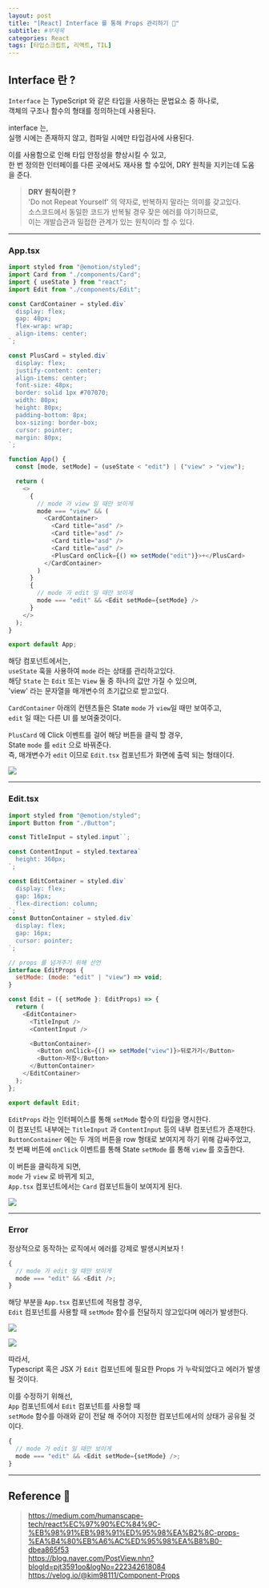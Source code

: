 ```yaml
---
layout: post
title: "[React] Interface 를 통해 Props 관리하기 💨"
subtitle: #부제목
categories: React
tags: [타입스크립트, 리액트, TIL]
---
```


## Interface 란 ?

`Interface` 는 TypeScript 와 같은 타입을 사용하는 문법요소 중 하나로,<br>
객체의 구조나 함수의 형태를 정의하는데 사용된다.<br>

interface 는,<br>
실행 시에는 존재하지 않고, 컴파일 시에만 타입검사에 사용된다.<br>

이를 사용함으로 인해 타입 안정성을 향상시킬 수 있고,<br>
한 번 정의한 인터페이를 다른 곳에서도 재사용 할 수있어, DRY 원칙을 지키는데 도움을 준다.

> **DRY 원칙이란 ?**<br>
> 'Do not Repeat Yourself' 의 약자로, 반복하지 말라는 의미를 갖고있다.<br>
> 소스코드에서 동일한 코드가 반복될 경우 잦은 에러를 야기하므로,<br>
> 이는 개발습관과 밀접한 관계가 있는 원칙이라 할 수 있다.

---

### App.tsx

```javascript
import styled from "@emotion/styled";
import Card from "./components/Card";
import { useState } from "react";
import Edit from "./components/Edit";

const CardContainer = styled.div`
  display: flex;
  gap: 40px;
  flex-wrap: wrap;
  align-items: center;
`;

const PlusCard = styled.div`
  display: flex;
  justify-content: center;
  align-items: center;
  font-size: 48px;
  border: solid 1px #707070;
  width: 80px;
  height: 80px;
  padding-bottom: 8px;
  box-sizing: border-box;
  cursor: pointer;
  margin: 80px;
`;

function App() {
  const [mode, setMode] = (useState < "edit") | ("view" > "view");

  return (
    <>
      {
        // mode 가 view 일 때만 보이게
        mode === "view" && (
          <CardContainer>
            <Card title="asd" />
            <Card title="asd" />
            <Card title="asd" />
            <Card title="asd" />
            <PlusCard onClick={() => setMode("edit")}>+</PlusCard>
          </CardContainer>
        )
      }
      {
        // mode 가 edit 일 때만 보이게
        mode === "edit" && <Edit setMode={setMode} />
      }
    </>
  );
}

export default App;
```

해당 컴포넌트에서는,<br>
`useState` 훅을 사용하여 `mode` 라는 상태를 관리하고있다.<br>
해당 `State` 는 `Edit` 또는 `View` 둘 중 하나의 값만 가질 수 있으며,<br>
'view' 라는 문자열을 매개변수의 초기값으로 받고있다.<br>

`CardContainer` 아래의 컨텐츠들은 State `mode` 가 `view`일 때만 보여주고,<br>
`edit` 일 때는 다른 UI 를 보여줄것이다.<br>

`PlusCard` 에 Click 이벤트를 걸어 해당 버튼을 클릭 할 경우,<br>
State `mode` 를 `edit` 으로 바꿔준다.<br>
즉, 매개변수가 `edit` 이므로 `Edit.tsx` 컴포넌트가 화면에 출력 되는 형태이다.

![](https://blog.kakaocdn.net/dn/bDcfHY/btst6lmRHeQ/Rxz2K4tkQJ0EkBAdQ9uYEk/img.gif)

---

### Edit.tsx

```javascript
import styled from "@emotion/styled";
import Button from "./Button";

const TitleInput = styled.input``;

const ContentInput = styled.textarea`
  height: 360px;
`;

const EditContainer = styled.div`
  display: flex;
  gap: 16px;
  flex-direction: column;
`;
const ButtonContainer = styled.div`
  display: flex;
  gap: 16px;
  cursor: pointer;
`;

// props 를 넘겨주기 위해 선언
interface EditProps {
  setMode: (mode: "edit" | "view") => void;
}

const Edit = ({ setMode }: EditProps) => {
  return (
    <EditContainer>
      <TitleInput />
      <ContentInput />

      <ButtonContainer>
        <Button onClick={() => setMode("view")}>뒤로가기</Button>
        <Button>저장</Button>
      </ButtonContainer>
    </EditContainer>
  );
};

export default Edit;
```

`EditProps` 라는 인터페이스를 통해 `setMode` 함수의 타입을 명시한다.<br>
이 컴포넌트 내부에는 `TitleInput` 과 `ContentInput` 등의 내부 컴포넌트가 존재한다.<br>
`ButtonContainer` 에는 두 개의 버튼을 row 형태로 보여지게 하기 위해 감싸주었고,<br>
첫 번째 버튼에 `onClick` 이벤트를 통해 State `setMode` 를 통해 `view` 를 호출한다.<br>

이 버튼을 클릭하게 되면,<br>
`mode` 가 `view` 로 바뀌게 되고,<br>
`App.tsx` 컴포넌트에서는 `Card` 컴포넌트들이 보여지게 된다.

![](https://blog.kakaocdn.net/dn/bgGF4l/btstX4zSZEY/ePVjaKQorRIacxjkJTruk0/img.gif)

---

### Error

정상적으로 동작하는 로직에서 에러를 강제로 발생시켜보자 !<br>

```javascript
{
  // mode 가 edit 일 때만 보이게
  mode === "edit" && <Edit />;
}
```

해당 부분을 `App.tsx` 컴포넌트에 적용할 경우,<br>
`Edit` 컴포넌트를 사용할 때 `setMode` 함수를 전달하지 않고있다며 에러가 발생한다.

![](https://blog.kakaocdn.net/dn/bmuCrZ/btstX1wl2wP/c4uORqWn3gLDirU1M7jyFk/img.gif)

![](https://img1.daumcdn.net/thumb/R1280x0/?scode=mtistory2&fname=https%3A%2F%2Fblog.kakaocdn.net%2Fdn%2FbX2bBs%2FbtstX4s6s6e%2Fk4KSRYc2LIv8XjGaeZVpi1%2Fimg.png)

따라서,<br>
Typescript 혹은 JSX 가 `Edit` 컴포넌트에 필요한 Props 가 누락되었다고 에러가 발생될 것이다.<br>

이를 수정하기 위해선,<br>
`App` 컴포넌트에서 `Edit` 컴포넌트를 사용할 때<br>
`setMode` 함수를 아래와 같이 전달 해 주어야 지정한 컴포넌트에서의 상태가 공유될 것이다.

```javascript
{
  // mode 가 edit 일 때만 보이게
  mode === "edit" && <Edit setMode={setMode} />;
}
```

---

## Reference 🌊

> <https://medium.com/humanscape-tech/react%EC%97%90%EC%84%9C-%EB%98%91%EB%98%91%ED%95%98%EA%B2%8C-props-%EA%B4%80%EB%A6%AC%ED%95%98%EA%B8%B0-dbea865f53><br><https://blog.naver.com/PostView.nhn?blogId=pjt3591oo&logNo=222342618084><br><https://velog.io/@kim98111/Component-Props>
